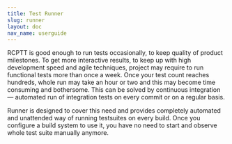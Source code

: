 ```yaml
---
title: Test Runner
slug: runner
layout: doc
nav_name: userguide
---
```


RCPTT is good enough to run tests occasionally, to keep quality of product milestones. To get more interactive results, to keep up with high development speed and agile techniques, project may require to run functional tests more than once a week. Once your test count reaches hundreds, whole run may take an hour or two and this may become time consuming and bothersome. This can be solved by continuous integration &mdash; automated run of integration tests on every commit or on a regular basis.

Runner is designed to cover this need and provides completely automated and unattended way of running testsuites on every build. Once you configure a build system to use it, you have no need to start and observe whole test suite manually anymore.